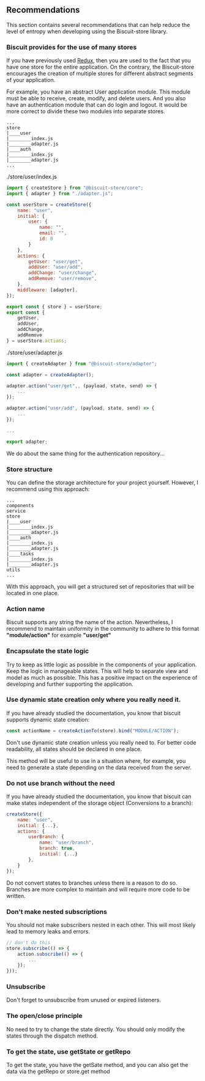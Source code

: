 ## Recommendations
This section contains several recommendations that can help reduce the level of entropy when developing using the Biscuit-store library.

### Biscuit provides for the use of many stores
If you have previously used [Redux](https://redux.js.org/), then you are used to the fact that you have one store for the entire application. On the contrary, the Biscuit-store encourages the creation of multiple stores for different abstract segments of your application.

For example, you have an abstract User application module. This module must be able to receive, create, modify, and delete users. And you also have an authentication module that can do login and logout. It would be more correct to divide these two modules into separate stores.

```
...
store
|____user
|________index.js
|________adapter.js
|____auth
|________index.js
|________adapter.js
...
```

./store/user/index.js
```javascript
import { createStore } from "@biscuit-store/core";
import { adapter } from "./adapter.js";

const userStore = createStore({
    name: "user",
    initial: { 
        user: {
            name: "",
            email: "",
            id: 0
        } 
    },
    actions: {
        getUser: "user/get",
        addUser: "user/add",
        addChange: "user/change",
        addRemove: "user/remove",
    }, 
    middleware: [adapter],
});

export const { store } = userStore;
export const { 
    getUser, 
    addUser, 
    addChange, 
    addRemove 
} = userStore.actions;
```
./store/user/adapter.js
``` javascript
import { createAdapter } from "@biscuit-store/adapter";

const adapter = createAdapter();

adapter.action("user/get",, (payload, state, send) => {
    ...
});

adapter.action("user/add", (payload, state, send) => {
    ...
});

...

export adapter;
```
We do about the same thing for the authentication repository...

### Store structure
You can define the storage architecture for your project yourself. However, I recommend using this approach:

```
...
components
service
store
|____user
|________index.js
|________adapter.js
|____auth
|________index.js
|________adapter.js
|____tasks
|________index.js
|________adapter.js
utils
...
```
With this approach, you will get a structured set of repositories that will be located in one place.

### Action name
Biscuit supports any string the name of the action. Nevertheless, I recommend to maintain uniformity in the community to adhere to this format  **"module/action"** for example **"user/get"**

### Encapsulate the state logic
Try to keep as little logic as possible in the components of your application. Keep the logic in manageable states. This will help to separate view and model as much as possible. This has a positive impact on the experience of developing and further supporting the application.

### Use dynamic state creation only where you really need it.
If you have already studied the documentation, you know that biscuit supports dynamic state creation:
```javaScript
const actionName = createActionTo(store).bind("MODULE/ACTION");
```
Don't use dynamic state creation unless you really need to. For better code readability, all states should be declared in one place. 

This method will be useful to use in a situation where, for example, you need to generate a state depending on the data received from the server.

### Do not use branch without the need
If you have already studied the documentation, you know that biscuit can make states independent of the storage object (Conversions to a branch):
```javascript
createStore({
    name: "user",
    initial: {...},
    actions: {
        userBranch: {
            name: "user/branch",
            branch: true,
            initial: {...}
        },
    }
});
```
Do not convert states to branches unless there is a reason to do so. Branches are more complex to maintain and will require more code to be written.

### Don't make nested subscriptions
You should not make subscribers nested in each other. This will most likely lead to memory leaks and errors.
```javascript
// don't do this
store.subscribe(() => {
    action.subscribe(() => {
        ...
    });
}));
```
### Unsubscribe
Don't forget to unsubscribe from unused or expired listeners.

### The open/close principle
No need to try to change the state directly. You should only modify the states through the dispatch method.

### To get the state, use getState or getRepo
To get the state, you have the getSate method, and you can also get the data via the getRepo or store.get method
